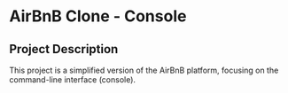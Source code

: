 # AirBnB Clone - Console

## Project Description

This project is a simplified version of the AirBnB platform, focusing on the command-line interface (console).

